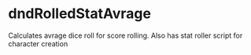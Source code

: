 # dndRolledStatAvrage

Calculates avrage dice roll for score rolling.
Also has stat roller script for character creation
